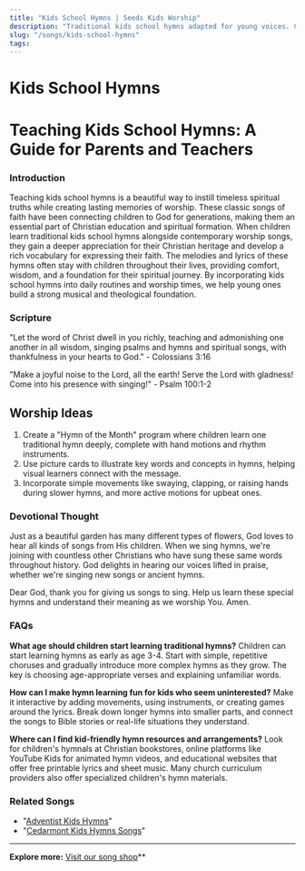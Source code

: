 ```yaml
---
title: "Kids School Hymns | Seeds Kids Worship"
description: "Traditional kids school hymns adapted for young voices. Classic Christian music introducing children to timeless worship."
slug: "/songs/kids-school-hymns"
tags:
---
```


# Kids School Hymns

# Teaching Kids School Hymns: A Guide for Parents and Teachers

### Introduction
Teaching kids school hymns is a beautiful way to instill timeless spiritual truths while creating lasting memories of worship. These classic songs of faith have been connecting children to God for generations, making them an essential part of Christian education and spiritual formation. When children learn traditional kids school hymns alongside contemporary worship songs, they gain a deeper appreciation for their Christian heritage and develop a rich vocabulary for expressing their faith. The melodies and lyrics of these hymns often stay with children throughout their lives, providing comfort, wisdom, and a foundation for their spiritual journey. By incorporating kids school hymns into daily routines and worship times, we help young ones build a strong musical and theological foundation.

### Scripture
"Let the word of Christ dwell in you richly, teaching and admonishing one another in all wisdom, singing psalms and hymns and spiritual songs, with thankfulness in your hearts to God." - Colossians 3:16

"Make a joyful noise to the Lord, all the earth! Serve the Lord with gladness! Come into his presence with singing!" - Psalm 100:1-2

## Worship Ideas
1. Create a "Hymn of the Month" program where children learn one traditional hymn deeply, complete with hand motions and rhythm instruments.
2. Use picture cards to illustrate key words and concepts in hymns, helping visual learners connect with the message.
3. Incorporate simple movements like swaying, clapping, or raising hands during slower hymns, and more active motions for upbeat ones.

### Devotional Thought
Just as a beautiful garden has many different types of flowers, God loves to hear all kinds of songs from His children. When we sing hymns, we're joining with countless other Christians who have sung these same words throughout history. God delights in hearing our voices lifted in praise, whether we're singing new songs or ancient hymns.

Dear God, thank you for giving us songs to sing. Help us learn these special hymns and understand their meaning as we worship You. Amen.

### FAQs

**What age should children start learning traditional hymns?**
Children can start learning hymns as early as age 3-4. Start with simple, repetitive choruses and gradually introduce more complex hymns as they grow. The key is choosing age-appropriate verses and explaining unfamiliar words.

**How can I make hymn learning fun for kids who seem uninterested?**
Make it interactive by adding movements, using instruments, or creating games around the lyrics. Break down longer hymns into smaller parts, and connect the songs to Bible stories or real-life situations they understand.

**Where can I find kid-friendly hymn resources and arrangements?**
Look for children's hymnals at Christian bookstores, online platforms like YouTube Kids for animated hymn videos, and educational websites that offer free printable lyrics and sheet music. Many church curriculum providers also offer specialized children's hymn materials.

### Related Songs

- "[Adventist Kids Hymns](/songs/adventist-kids-hymns/)"
- "[Cedarmont Kids Hymns Songs](/songs/cedarmont-kids-hymns-songs/)"

---

**Explore more:** [Visit our song shop](https://seedskidsworship.com/shop)**

<!-- Schema Markup -->
<script type="application/ld+json">
{
  "@context": "https://schema.org",
  "@type": "MusicRecording",
  "name": "Kids School Hymns",
  "byArtist": {
    "@type": "MusicGroup",
    "name": "Seeds Kids Worship"
  },
  "isFamilyFriendly": true,
  "url": "https://seedskidsworship.com/songs/kids-school-hymns/"
}
</script>